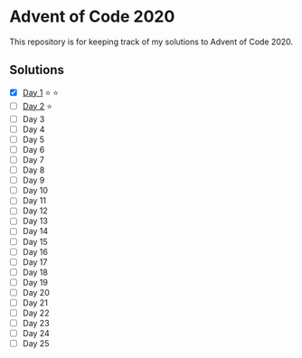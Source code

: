 # Advent of Code 2020
This repository is for keeping track of my solutions to Advent of Code 2020.

## Solutions
 - [x] [Day 1](day1/day1.py) :star: :star:
 - [ ] [Day 2](day2/day2.py) :star: 
 - [ ] Day 3 
 - [ ] Day 4
 - [ ] Day 5
 - [ ] Day 6
 - [ ] Day 7
 - [ ] Day 8
 - [ ] Day 9
 - [ ] Day 10
 - [ ] Day 11
 - [ ] Day 12
 - [ ] Day 13
 - [ ] Day 14
 - [ ] Day 15
 - [ ] Day 16
 - [ ] Day 17
 - [ ] Day 18
 - [ ] Day 19
 - [ ] Day 20
 - [ ] Day 21
 - [ ] Day 22
 - [ ] Day 23
 - [ ] Day 24
 - [ ] Day 25
